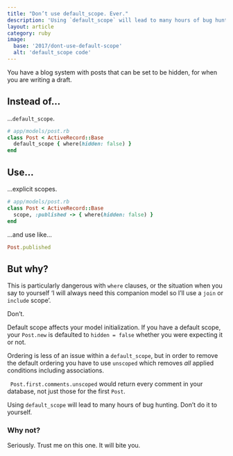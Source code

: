 ```yaml
---
title: "Don’t use default_scope. Ever."
description: 'Using `default_scope` will lead to many hours of bug hunting. Don’t do it to yourself.'
layout: article
category: ruby
image:
  base: '2017/dont-use-default-scope'
  alt: 'default_scope code'
---
```


You have a blog system with posts that can be set to be hidden, for when you are writing a draft.

## Instead of…

...`default_scope`.

```ruby
# app/models/post.rb
class Post < ActiveRecord::Base
  default_scope { where(hidden: false) }
end
```

## Use…

...explicit scopes.

```ruby
# app/models/post.rb
class Post < ActiveRecord::Base
  scope, :published -> { where(hidden: false) }
end
```

...and use like…

```ruby
Post.published
```

## But why?

This is particularly dangerous with `where` clauses, or the situation when you say to yourself ‘I will always need this companion model so I’ll use a `join` or `include` scope’.

Don’t.

Default scope affects your model initialization. If you have a default scope, your `Post.new` is defaulted to `hidden = false` whether you were expecting it or not.

Ordering is less of an issue within a `default_scope`, but in order to remove the default ordering you have to use `unscoped` which removes _all_ applied conditions including associations.

` Post.first.comments.unscoped` would return every comment in your database, not just those for the first `Post`.

Using `default_scope` will lead to many hours of bug hunting. Don’t do it to yourself.


### Why not?

Seriously. Trust me on this one. It will bite you.
